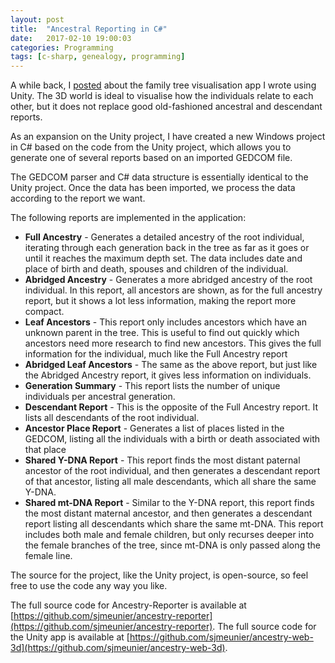 ```yaml
---
layout: post
title:  "Ancestral Reporting in C#"
date:   2017-02-10 19:00:03
categories: Programming
tags: [c-sharp, genealogy, programming]
---
```


A while back, I [posted](https://sjmeunier.github.io/programming/2016/11/06/family-tree-visualisation-with-unity3d.html) about the family tree visualisation app I wrote using Unity. The 3D world is ideal to visualise how the individuals relate to each other, but it does not replace good old-fashioned ancestral and descendant reports.

As an expansion on the Unity project, I have created a new Windows project in C# based on the code from the Unity project, which allows you to generate one of several reports based on an imported GEDCOM file.

The GEDCOM parser and C# data structure is essentially identical to the Unity project. Once the data has been imported, we process the data according to the report we want.

The following reports are implemented in the application:
* **Full Ancestry** - Generates a detailed ancestry of the root individual, iterating through each generation back in the tree as far as it goes or until it reaches the maximum depth set. The data includes date and place of birth and death, spouses and children of the individual.
* **Abridged Ancestry** - Generates a more abridged ancestry of the root individual. In this report, all ancestors are shown, as for the full ancestry report, but it shows a lot less information, making the report more compact.
* **Leaf Ancestors** - This report only includes ancestors which have an unknown parent in the tree. This is useful to find out quickly which ancestors need more research to find new ancestors. This gives the full information for the individual, much like the Full Ancestry report
* **Abridged Leaf Ancestors** - The same as the above report, but just like the Abridged Ancestry report, it gives less information on individuals.
* **Generation Summary** - This report lists the number of unique individuals per ancestral generation.
* **Descendant Report** - This is the opposite of the Full Ancestry report. It lists all descendants of the root individual.
* **Ancestor Place Report** - Generates a list of places listed in the GEDCOM, listing all the individuals with a birth or death associated with that place
* **Shared Y-DNA Report** - This report finds the most distant paternal ancestor of the root individual, and then generates a descendant report of that ancestor, listing all male descendants, which all share the same Y-DNA.
* **Shared mt-DNA Report** - Similar to the Y-DNA report, this report finds the most distant maternal ancestor, and then generates a descendant report listing all descendants which share the same mt-DNA. This report includes both male and female children, but only recurses deeper into the female branches of the tree, since mt-DNA is only passed along the female line.

<!--more-->
The source for the project, like the Unity project, is open-source, so feel free to use the code any way you like.

The full source code for Ancestry-Reporter is available at [https://github.com/sjmeunier/ancestry-reporter](https://github.com/sjmeunier/ancestry-reporter).
The full source code for the Unity app is available at [https://github.com/sjmeunier/ancestry-web-3d](https://github.com/sjmeunier/ancestry-web-3d).